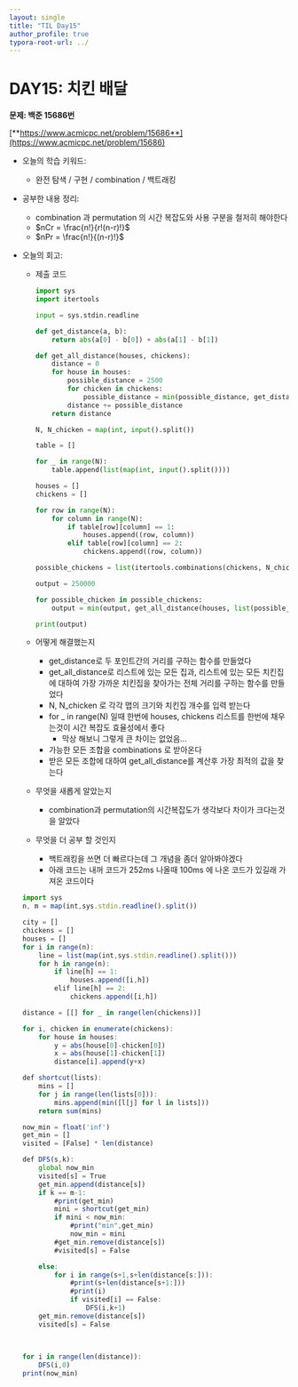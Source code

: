 ```yaml
---
layout: single
title: "TIL Day15"
author_profile: true
typora-root-url: ../
---
```

# DAY15: 치킨 배달

**문제: 백준 15686번**

[**https://www.acmicpc.net/problem/15686**](https://www.acmicpc.net/problem/15686)

- 오늘의 학습 키워드:
    - 완전 탐색 / 구현 / combination / 백트래킹

- 공부한 내용 정리:
    - combination 과 permutation 의 시간 복잡도와 사용 구분을 철저히 해야한다
    - $nCr = \frac{n!}{r!(n-r)!}$
    - $nPr = \frac{n!}{(n-r)!}$
    
- 오늘의 회고:
    - 제출 코드
        
        ```python
        import sys
        import itertools
        
        input = sys.stdin.readline
        
        def get_distance(a, b):
            return abs(a[0] - b[0]) + abs(a[1] - b[1])
        
        def get_all_distance(houses, chickens):
            distance = 0
            for house in houses:
                possible_distance = 2500
                for chicken in chickens:
                    possible_distance = min(possible_distance, get_distance(house, chicken))
                distance += possible_distance
            return distance
        
        N, N_chicken = map(int, input().split())
        
        table = []
        
        for _ in range(N):
            table.append(list(map(int, input().split())))
        
        houses = []
        chickens = []
        
        for row in range(N):
            for column in range(N):
                if table[row][column] == 1:
                    houses.append((row, column))
                elif table[row][column] == 2:
                    chickens.append((row, column))
        
        possible_chickens = list(itertools.combinations(chickens, N_chicken))
        
        output = 250000
        
        for possible_chicken in possible_chickens:
            output = min(output, get_all_distance(houses, list(possible_chicken)))
        
        print(output)
        ```
        
    - 어떻게 해결했는지
        - get_distance로 두 포인트간의 거리를 구하는 함수를 만들었다
        - get_all_distance로 리스트에 있는 모든 집과, 리스트에 있는 모든 치킨집에 대하여 가장 가까운 치킨집을 찾아가는 전체 거리를 구하는 함수를 만들었다
        - N, N_chicken 로 각각 맵의 크기와 치킨집 개수를 입력 받는다
        - for _ in range(N) 일때 한번에 houses, chickens 리스트를 한번에 채우는것이 시간 복잡도 효율성에서 좋다
            - 막상 해보니 그렇게 큰 차이는 없었음…
        - 가능한 모든 조합을 combinations 로 받아온다
        - 받은 모든 조합에 대하여 get_all_distance를 계산후 가장 최적의 값을 찾는다
    - 무엇을 새롭게 알았는지
        - combination과 permutation의 시간복잡도가 생각보다 차이가 크다는것을 알았다
    - 무엇을 더 공부 할 것인지
        - 백트래킹을 쓰면 더 빠르다는데 그 개념을 좀더 알아봐야겠다
        - 아래 코드는 내꺼 코드가 252ms 나올때 100ms 에 나온 코드가 있길래 가져온 코드이다
    
    ```jsx
    import sys
    n, m = map(int,sys.stdin.readline().split())
    
    city = []
    chickens = []
    houses = []
    for i in range(n):
        line = list(map(int,sys.stdin.readline().split()))
        for h in range(n):
            if line[h] == 1:
                houses.append([i,h])
            elif line[h] == 2:
                chickens.append([i,h])
    
    distance = [[] for _ in range(len(chickens))]
    
    for i, chicken in enumerate(chickens):
        for house in houses:
            y = abs(house[0]-chicken[0])
            x = abs(house[1]-chicken[1])
            distance[i].append(y+x)
    
    def shortcut(lists):
        mins = []
        for j in range(len(lists[0])):
            mins.append(min([l[j] for l in lists]))
        return sum(mins)
    
    now_min = float('inf')
    get_min = []
    visited = [False] * len(distance)
    
    def DFS(s,k):
        global now_min
        visited[s] = True
        get_min.append(distance[s])
        if k == m-1:
            #print(get_min)
            mini = shortcut(get_min)
            if mini < now_min:
                #print("min",get_min)
                now_min = mini
            #get_min.remove(distance[s])
            #visited[s] = False
    
        else:
            for i in range(s+1,s+len(distance[s:])):
                #print(s+len(distance[s+1:]))
                #print(i)
                if visited[i] == False:
                    DFS(i,k+1)
        get_min.remove(distance[s])
        visited[s] = False
        
        
    
    for i in range(len(distance)):
        DFS(i,0)
    print(now_min)
    ```